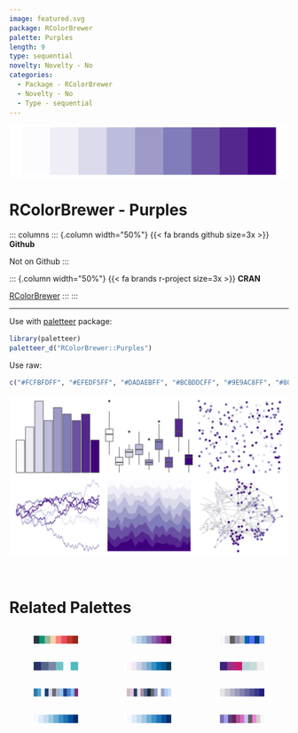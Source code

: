 ```yaml
---
image: featured.svg
package: RColorBrewer
palette: Purples
length: 9
type: sequential
novelty: Novelty - No
categories:
  - Package - RColorBrewer
  - Novelty - No
  - Type - sequential
---
```


![](featured.svg)

# RColorBrewer - Purples 

::: columns
::: {.column width="50%"}
{{< fa brands github size=3x >}}
**Github**

Not on Github
:::

::: {.column width="50%"}
{{< fa brands r-project size=3x >}}
**CRAN**

[RColorBrewer](https://CRAN.R-project.org/package=RColorBrewer)
:::
:::

<hr> 

Use with [paletteer](https://emilhvitfeldt.github.io/paletteer/) package:

```r
library(paletteer)
paletteer_d("RColorBrewer::Purples")
```

Use raw:

```r
c("#FCFBFDFF", "#EFEDF5FF", "#DADAEBFF", "#BCBDDCFF", "#9E9AC8FF", "#807DBAFF", "#6A51A3FF", "#54278FFF", "#3F007DFF")
``` 

![](examples.svg) 

<br>

# Related Palettes

<div class="list" style="display: grid; grid-template-columns: auto auto auto;"> <figure class="figure">
<a href="../../awtools/a_palette/"> <img src="../../awtools/a_palette/featured.svg" style="width: 100%;" class="figure-img"></a>
</figure> <figure class="figure">
<a href="../../RColorBrewer/BuPu/"> <img src="../../RColorBrewer/BuPu/featured.svg" style="width: 100%;" class="figure-img"></a>
</figure> <figure class="figure">
<a href="../../palettetown/lugia/"> <img src="../../palettetown/lugia/featured.svg" style="width: 100%;" class="figure-img"></a>
</figure> <figure class="figure">
<a href="../../beyonce/X43/"> <img src="../../beyonce/X43/featured.svg" style="width: 100%;" class="figure-img"></a>
</figure> <figure class="figure">
<a href="../../RColorBrewer/PuBu/"> <img src="../../RColorBrewer/PuBu/featured.svg" style="width: 100%;" class="figure-img"></a>
</figure> <figure class="figure">
<a href="../../beyonce/X11/"> <img src="../../beyonce/X11/featured.svg" style="width: 100%;" class="figure-img"></a>
</figure> <figure class="figure">
<a href="../../palettetown/dragonair/"> <img src="../../palettetown/dragonair/featured.svg" style="width: 100%;" class="figure-img"></a>
</figure> <figure class="figure">
<a href="../../palettetown/mantine/"> <img src="../../palettetown/mantine/featured.svg" style="width: 100%;" class="figure-img"></a>
</figure> <figure class="figure">
<a href="../../trekcolors/ufp/"> <img src="../../trekcolors/ufp/featured.svg" style="width: 100%;" class="figure-img"></a>
</figure> <figure class="figure">
<a href="../../grDevices/blues9/"> <img src="../../grDevices/blues9/featured.svg" style="width: 100%;" class="figure-img"></a>
</figure> <figure class="figure">
<a href="../../RColorBrewer/Blues/"> <img src="../../RColorBrewer/Blues/featured.svg" style="width: 100%;" class="figure-img"></a>
</figure> <figure class="figure">
<a href="../../palettetown/zubat/"> <img src="../../palettetown/zubat/featured.svg" style="width: 100%;" class="figure-img"></a>
</figure> 
</div>
